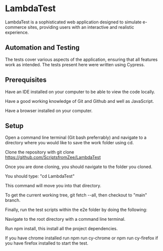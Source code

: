 # LambdaTest

LambdaTest is a sophisticated web application designed to simulate e-commerce sites, providing users with an interactive and realistic experience.

## Automation and Testing

 The tests cover various aspects of the application, ensuring that all features work as intended. The tests present here were written using Cypress. 

## Prerequisites

Have an IDE installed on your computer to be able to view the code locally.

Have a good working knowledge of Git and Github and well as JavaScript.

Have a browser installed on your computer.

## Setup

Open a command line terminal (Git bash preferrably) and navigate to a directory where you would like to save the work folder using cd.

Clone the repository with git clone https://github.com/ScriptsfromZee/LambdaTest

Once you are done cloning, you should navigate to the folder you cloned.

You should type: "cd LambdaTest" 

This command will move you into that directory.

To get the current working tree, git fetch --all, then checkout to "main" branch.

Finally, run the test scripts within the e2e folder by doing the following:

Navigate to the root directory with a command line terminal.

Run npm install, this install all the project dependencies.

If you have chrome installed run npm run cy-chrome or npm run cy-firefox if you have firefox installed to start the test.




